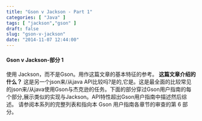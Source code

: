 ```yaml
---
title: "Gson v Jackson - Part 1"
categories: [ "Java" ]
tags: [ "jackson","gson" ]
draft: false
slug: "gson-v-jackson"
date: "2014-11-07 12:44:00"
---
```


#### Gson v Jackson-部分 1 ####
使用 Jackson，而不是Gson。用作这篇文章的基本特征的参考。
**这篇文章介绍的什么？**
这是另一个json来/从java API比较吗?是的,它是。这是最全面的比较常见的json来/从java使用Gson与杰克逊的任务。下面的部分穿过Gson用户指南的每个部分,展示类似的实现与Jackson。API特性超出Gson用户指南中描述然后综述。
请参阅本系列的完整列表和指向本 Gson 用户指南各章节的审查的第 6 部分。